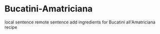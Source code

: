 # Bucatini-Amatriciana
local sentence
remote sentence
add ingredients for Bucatini all'Amatriciana recipe
